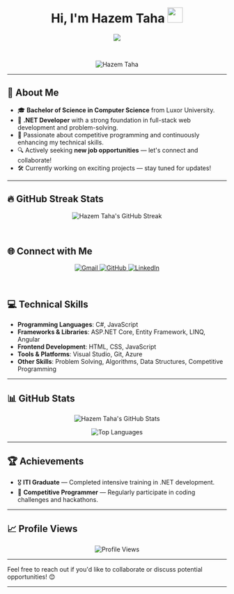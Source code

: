 <h1 align="center">Hi, I'm Hazem Taha <img src="https://media.giphy.com/media/hvRJCLFzcasrR4ia7z/giphy.gif" width="35"></h1>

<p align="center">
  <a href="https://github.com/DenverCoder1/readme-typing-svg">
    <img src="https://readme-typing-svg.herokuapp.com?lines=Computer+Science+Graduate;Full-Stack+.NET+Developer;Problem+Solver;Always+Learning+New+Things&center=true&width=500&height=50">
  </a>
</p>

<br>

<p align="center"> 
  <img src="https://komarev.com/ghpvc/?username=hazemtaahaa&label=Profile%20views&color=0e75b6&style=flat" alt="Hazem Taha" /> 
</p>

---

## 🚀 About Me

- 🎓 **Bachelor of Science in Computer Science** from Luxor University.
- 💼 **.NET Developer** with a strong foundation in full-stack web development and problem-solving.
- 🌱 Passionate about competitive programming and continuously enhancing my technical skills.
- 🔍 Actively seeking **new job opportunities** — let's connect and collaborate!
- 🛠️ Currently working on exciting projects — stay tuned for updates!

---

## 🔥 GitHub Streak Stats

<p align="center">
  <img src="https://streak-stats.demolab.com?user=hazemtaahaa&theme=algolia" alt="Hazem Taha's GitHub Streak" />
</p>

<br>

## 🌐 Connect with Me

<p align="center">
  <a href="mailto:hazemtahabasher@gmail.com">
    <img src="https://img.shields.io/badge/Gmail-D14836?style=for-the-badge&logo=gmail&logoColor=white" alt="Gmail">
  </a>
  <a href="https://github.com/hazemtaahaa">
    <img src="https://img.shields.io/badge/GitHub-100000?style=for-the-badge&logo=github&logoColor=white" alt="GitHub">
  </a>
  <a href="https://www.linkedin.com/in/hazem-taha-me/">
    <img src="https://img.shields.io/badge/LinkedIn-0077B5?style=for-the-badge&logo=linkedin&logoColor=white" alt="LinkedIn">
  </a>
</p>

<br>

## 💻 Technical Skills

- **Programming Languages**: C#, JavaScript
- **Frameworks & Libraries**: ASP.NET Core, Entity Framework, LINQ, Angular
- **Frontend Development**: HTML, CSS, JavaScript
- **Tools & Platforms**: Visual Studio, Git, Azure
- **Other Skills**: Problem Solving, Algorithms, Data Structures, Competitive Programming

---

## 📊 GitHub Stats

<p align="center">
  <img src="https://github-readme-stats.vercel.app/api?username=hazemtaahaa&show_icons=true&theme=radical" alt="Hazem Taha's GitHub Stats" />
</p>

<p align="center">
  <img src="https://github-readme-stats.vercel.app/api/top-langs/?username=hazemtaahaa&layout=compact&theme=radical" alt="Top Languages" />
</p>

---

## 🏆 Achievements

- 🎖️ **ITI Graduate** — Completed intensive training in .NET development.
- 🏅 **Competitive Programmer** — Regularly participate in coding challenges and hackathons.

---

## 📈 Profile Views

<p align="center">
  <img src="https://komarev.com/ghpvc/?username=hazemtaahaa&color=blue&style=flat-square" alt="Profile Views" />
</p>

---

Feel free to reach out if you'd like to collaborate or discuss potential opportunities! 😊

---
